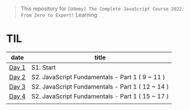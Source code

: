 > This repository for `[Udemy] The Complete JavaScript Course 2022: From Zero to Expert!` Learning

# TIL

| date                             | title                                            |
| -------------------------------- | ------------------------------------------------ |
| [Day 1](./markdown/cjs220830.md) | S1. Start                                        |
| [Day 2](./markdown/cjs220831.md) | S2. JavaScript Fundamentals - Part 1 ( 9 ~ 11 )  |
| [Day 3](./markdown/cjs220901.md) | S2. JavaScript Fundamentals - Part 1 ( 12 ~ 14 ) |
| [Day 4](./markdown/cjs220902.md) | S2. JavaScript Fundamentals - Part 1 ( 15 ~ 17 ) |
|                                  |                                                  |

